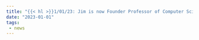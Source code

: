 ```yaml
---
title: "{{< hl >}}1/01/23: Jim is now Founder Professor of Computer Science and Industrial and Enterprise Systems Engineering at the Univ. of Illinois at Urbana-Champaign, and is the new director of the Health Care Engineering Systems Center at UIUC.{{< /hl >}}"
date: "2023-01-01"
tags:
 - news
---
```


